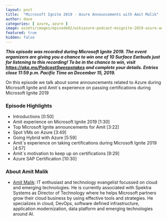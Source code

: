 ```yaml
---
layout: post
title:  "Microsoft Ignite 2019 - Azure Announcements with Amit Malik"
author: dave
categories: [ azure, azure ]
image: assets/images/episode02/wikiazure-podcast-msignite-2019-azure-announcements-certifications.png
featured: true
hidden: false
---
```


<p>
<script src="https://www.buzzsprout.com/704541/2072115-microsoft-ignite-2019-azure-announcements-certifications-with-amit-malik.js?player=small" type="text/javascript" charset="utf-8"></script>
</p>
<p style="font-style: oblique;font-weight: bolder;">
This episode was recorded during Microsoft Ignite 2019. The event organizers are giving you a chance to win one of 10 Surface Earbuds just for listening to this recording! To be in the chance to win, visit <a href="https://aka.ms/PodcastSweepstakes" target="_blank">https://aka.ms/PodcastSweepstakes</a> and complete your details. Entries close 11:59 p.m. Pacific Time on December 15, 2019.</p>

On this episode we talk about some announcements related to Azure during Microsoft Ignite and Amit´s experience on passing certifications during Microsoft Ignite 2019 

<h3>Episode Highlights</h3>

 + Introductions [0:50]
 + Amit experience on Microsoft Ignite 2019 [1:30]
 + Top Microsoft Ignite announcements for Amit [3:22]
 + Spot VMs on Azure [3:49]
 + Going Hybrid with Azure [5:59]
 + Amit´s experience on taking certifications during Microsoft Ignite 2019 [4:57]
 + Amit´s motivation to keep up on certifications  [9:29]
 + Azure SAP Certification [10:30]
 

 <h3>About Amit Malik</h3>

+ <a href="https://www.linkedin.com/in/amitmalik99/" target="_blank">Amit Malik</a>: IT enthusiast and technology evangelist focussed on cloud and emerging technologies. He is currently associated with Spektra Systems as Director of Technology where he helps Microsoft partners grow their cloud business by using effective tools and strategies. He specializes in cloud, DevOps, software defined infrastructure, application modernization, data platform and emerging technologies around AI.

